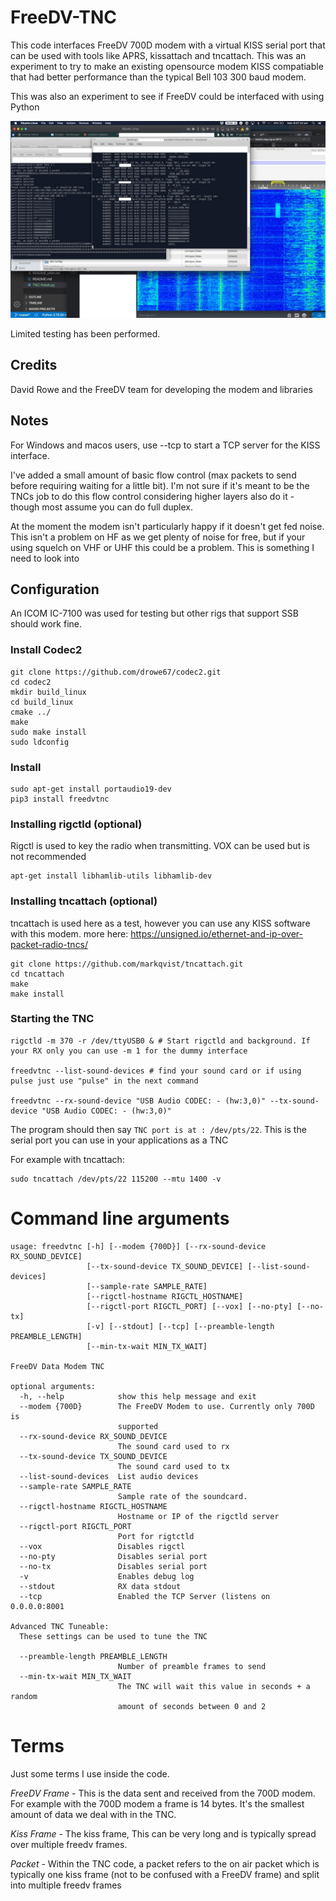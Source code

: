 FreeDV-TNC
==


This code interfaces FreeDV 700D modem with a virtual KISS serial port that can be used with tools like APRS, kissattach and tncattach. This was an experiment to try to make an existing opensource modem KISS compatiable that had better performance than the typical Bell 103 300 baud modem.

This was also an experiment to see if FreeDV could be interfaced with using Python

![Waterfall showing freedv-tnc operating](./example.jpeg)


Limited testing has been performed.

Credits
--
David Rowe and the FreeDV team for developing the modem and libraries 

Notes
--
For Windows and macos users, use --tcp to start a TCP server for the KISS interface.

I've added a small amount of basic flow control (max packets to send before requiring waiting for a little bit). I'm not sure if it's meant to be the TNCs job to do this flow control considering higher layers also do it - though most assume you can do full duplex.

At the moment the modem isn't particularly happy if it doesn't get fed noise. This isn't a problem on HF as we get plenty of noise for free, but if your using squelch on VHF or UHF this could be a problem. This is something I need to look into

Configuration
--

An ICOM IC-7100 was used for testing but other rigs that support SSB should work fine.

### Install Codec2
```
git clone https://github.com/drowe67/codec2.git
cd codec2
mkdir build_linux
cd build_linux
cmake ../
make
sudo make install
sudo ldconfig
```

### Install
```
sudo apt-get install portaudio19-dev
pip3 install freedvtnc
```

### Installing rigctld (optional)
Rigctl is used to key the radio when transmitting. VOX can be used but is not recommended
```
apt-get install libhamlib-utils libhamlib-dev
```

### Installing tncattach (optional)
tncattach is used here as a test, however you can use any KISS software with this modem.
more here: https://unsigned.io/ethernet-and-ip-over-packet-radio-tncs/
```
git clone https://github.com/markqvist/tncattach.git
cd tncattach
make
make install
```

### Starting the TNC
```
rigctld -m 370 -r /dev/ttyUSB0 & # Start rigctld and background. If your RX only you can use -m 1 for the dummy interface

freedvtnc --list-sound-devices # find your sound card or if using pulse just use "pulse" in the next command

freedvtnc --rx-sound-device "USB Audio CODEC: - (hw:3,0)" --tx-sound-device "USB Audio CODEC: - (hw:3,0)" 
```

The program should then say `TNC port is at : /dev/pts/22`. This is the serial port you can use in your applications as a TNC

For example with tncattach:
```
sudo tncattach /dev/pts/22 115200 --mtu 1400 -v
```


Command line arguments
==
```
usage: freedvtnc [-h] [--modem {700D}] [--rx-sound-device RX_SOUND_DEVICE]
                 [--tx-sound-device TX_SOUND_DEVICE] [--list-sound-devices]
                 [--sample-rate SAMPLE_RATE]
                 [--rigctl-hostname RIGCTL_HOSTNAME]
                 [--rigctl-port RIGCTL_PORT] [--vox] [--no-pty] [--no-tx]
                 [-v] [--stdout] [--tcp] [--preamble-length PREAMBLE_LENGTH]
                 [--min-tx-wait MIN_TX_WAIT]

FreeDV Data Modem TNC

optional arguments:
  -h, --help            show this help message and exit
  --modem {700D}        The FreeDV Modem to use. Currently only 700D is
                        supported
  --rx-sound-device RX_SOUND_DEVICE
                        The sound card used to rx
  --tx-sound-device TX_SOUND_DEVICE
                        The sound card used to tx
  --list-sound-devices  List audio devices
  --sample-rate SAMPLE_RATE
                        Sample rate of the soundcard.
  --rigctl-hostname RIGCTL_HOSTNAME
                        Hostname or IP of the rigctld server
  --rigctl-port RIGCTL_PORT
                        Port for rigtctld
  --vox                 Disables rigctl
  --no-pty              Disables serial port
  --no-tx               Disables serial port
  -v                    Enables debug log
  --stdout              RX data stdout
  --tcp                 Enabled the TCP Server (listens on 0.0.0.0:8001

Advanced TNC Tuneable:
  These settings can be used to tune the TNC

  --preamble-length PREAMBLE_LENGTH
                        Number of preamble frames to send
  --min-tx-wait MIN_TX_WAIT
                        The TNC will wait this value in seconds + a random
                        amount of seconds between 0 and 2

```


Terms
==
Just some terms I use inside the code.


*FreeDV Frame* - This is the data sent and received from the 700D modem. For example with the 700D modem a frame is 14 bytes. It's the smallest amount of data we deal with in the TNC.

*Kiss Frame* - The kiss frame, This can be very long and is typically spread over multiple freedv frames.

*Packet* - Within the TNC code, a packet refers to the on air packet which is typically one kiss frame (not to be confused with a FreeDV frame) and split into multiple freedv frames
